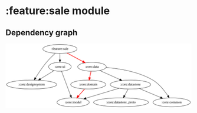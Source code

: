 # :feature:sale module
## Dependency graph
![Dependency graph](../../docs/images/graphs/dep_graph_feature_sale.svg)
